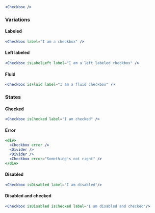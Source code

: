 
```jsx
<Checkbox />
```

### Variations

#### Labeled

```jsx
<Checkbox label="I am a checkbox" />
```

#### Left labeled

```jsx
<Checkbox isLabelLeft label="I am a left labeled checkbox" />
```

#### Fluid

```jsx
<Checkbox isFluid label="I am a fluid checkbox" />
```

### States

#### Checked

```jsx
<Checkbox isChecked label="I am checked" />
```

#### Error

```jsx
<div>
  <Checkbox error />
  <Divider />
  <Divider />
  <Checkbox error="Something's not right" />
</div>
```


#### Disabled

```jsx
<Checkbox isDisabled label="I am disabled"/>
```

#### Disabled and checked

```jsx
<Checkbox isDisabled isChecked label="I am disabled and checked"/>
```
